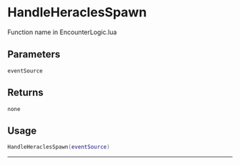 # HandleHeraclesSpawn
Function name in EncounterLogic.lua
## Parameters
`eventSource`
## Returns
`none`
## Usage
```lua
HandleHeraclesSpawn(eventSource)
```
---
